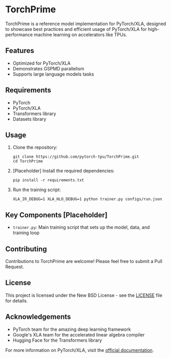 # TorchPrime

TorchPrime is a reference model implementation for PyTorch/XLA, designed to showcase best practices and efficient usage of PyTorch/XLA for high-performance machine learning on accelerators like TPUs.

## Features

- Optimized for PyTorch/XLA
- Demonstrates GSPMD parallelism
- Supports large language models tasks

## Requirements

- PyTorch
- PyTorch/XLA
- Transformers library
- Datasets library

## Usage

1. Clone the repository:
   ```
   git clone https://github.com/pytorch-tpu/TorchPrime.git
   cd TorchPrime
   ```

2. [Placeholder] Install the required dependencies:
   ```
   pip install -r requirements.txt
   ```

3. Run the training script:
   ```
   XLA_IR_DEBUG=1 XLA_HLO_DEBUG=1 python trainer.py configs/run.json
   ```

## Key Components [Placeholder]

- `trainer.py`: Main training script that sets up the model, data, and training loop

## Contributing

Contributions to TorchPrime are welcome! Please feel free to submit a Pull Request.

## License

This project is licensed under the New BSD License - see the [LICENSE](LICENSE) file for details.

## Acknowledgements

- PyTorch team for the amazing deep learning framework
- Google's XLA team for the accelerated linear algebra compiler
- Hugging Face for the Transformers library

For more information on PyTorch/XLA, visit the [official documentation](https://github.com/pytorch/xla).
